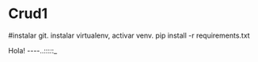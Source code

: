 # Crud1
#instalar git. instalar virtualenv, activar venv.
pip install -r requirements.txt

Hola! ----..:::_:_:_
